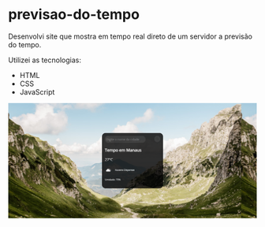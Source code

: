 # previsao-do-tempo
Desenvolvi site que mostra em tempo real direto de um servidor a previsão do tempo.

<p>Utilizei as tecnologias:

 - HTML
 - CSS
 - JavaScript
 </p>
 
 <img src="https://raw.githubusercontent.com/Thiagogssx/aplicacao-previsao-do-tempo/e1bd21f0b8cb7ca762a3df0bf2396cabbc435204/assets/DevPrevisao.png">
